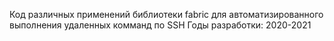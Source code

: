 Код различных применений библиотеки fabric для автоматизированного выполнения удаленных комманд по SSH
Годы разработки: 2020-2021

